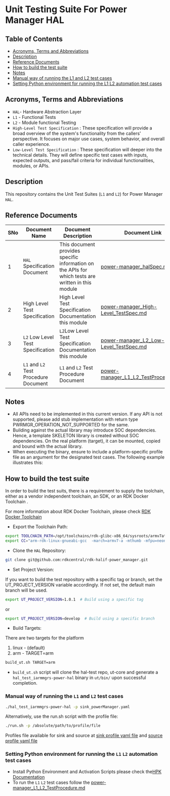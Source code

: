 # Unit Testing Suite For Power Manager HAL

## Table of Contents

- [Acronyms, Terms and Abbreviations](#acronyms-terms-and-abbreviations)
- [Description](#description)
- [Reference Documents](#reference-documents)
- [How to build the test suite](#how-to-build-the-test-suite)
- [Notes](#notes)
- [Manual way of running the L1 and L2 test cases](#manual-way-of-running-the-l1-and-l2-test-cases)
- [Setting Python environment for running the L1 L2 automation test cases](#setting-python-environment-for-running-the-l1-l2-automation-test-cases)

## Acronyms, Terms and Abbreviations

- `HAL`- Hardware Abstraction Layer
- `L1` - Functional Tests
- `L2` - Module functional Testing
- `High-Level Test Specification` : These specification will provide a broad overview of the system's functionality from the callers' perspective. It focuses on major use cases, system behavior, and overall caller experience.
- `Low-Level Test Specification` : These specification will deeper into the technical details. They will define specific test cases with inputs, expected outputs, and pass/fail criteria for individual functionalities, modules, or APIs.

## Description

This repository contains the Unit Test Suites (`L1` and `L2`) for Power Manager `HAL`.

## Reference Documents

|SNo|Document Name|Document Description|Document Link|
|---|-------------|--------------------|-------------|
|1|`HAL` Specification Document|This document provides specific information on the APIs for which tests are written in this module|[power-manager_halSpec.md](https://github.com/rdkcentral/rdk-halif-power_manager/blob/main/docs/pages/power-manager_halSpec.md)|
|2|High Level Test Specification |High Level Test Specification Documentation this module |[power-manager_High-Level_TestSpec.md](https://github.com/rdkcentral/rdk-halif-test-power_manager/blob/main/docs/pages/power-manager_High-Level_TestSpec.md)|
|3|`L2` Low Level Test Specification |`L2`Low Level Test Specification Documentation this module |[power-manager_L2_Low-Level_TestSpec.md](https://github.com/rdkcentral/rdk-halif-test-power_manager/blob/main/docs/pages/power-manager_L2_Low-Level_TestSpec.md)|
|4|`L1` and `L2` Test Procedure Document|`L1` and `L2` Test Procedure Document|[power-manager_L1_L2_TestProcedure.md](docs/pages/power-manager_L1_L2_TestProcedure.md)|

## Notes

- All APIs need to be implemented in this current version. If any API is not supported, please add stub implementation with return type PWRMGR_OPERATION_NOT_SUPPORTED for the same.
- Building against the actual library may introduce SOC dependencies. Hence, a template SKELETON library is created without SOC dependencies. On the real platform (target), it can be mounted, copied and bound with the actual library.
- When executing the binary, ensure to include a platform-specific profile file as an argument for the designated test cases. The following example illustrates this:

## How to build the test suite

In order to build the test suits, there is a requirement to supply the toolchain, either as a vendor independent toolchain, an SDK, or an RDK Docker Toolchain .

For more information about RDK Docker Toolchain, please check [RDK Docker Toolchain](https://github.com/rdkcentral/ut-core/wiki/FAQ:-RDK-Docker-Toolchain)

- Export the Toolchain Path:

```bash
export TOOLCHAIN_PATH=/opt/toolchains/rdk-glibc-x86_64/sysroots/armv7at2hf-neon-rdk-linux-gnueabi
export CC="arm-rdk-linux-gnueabi-gcc  -march=armv7-a -mthumb -mfpu=neon -mfloat-abi=hard --sysroot=$TOOLCHAIN_PATH"
```

- Clone the `HAL` Repository:

```bash
git clone git@github.com:rdkcentral/rdk-halif-power_manager.git
```

- Set Project Version:

If you want to build the test repository with a specific tag or branch, set the UT_PROJECT_VERSION variable accordingly. If not set, the default main branch will be used.

```bash
export UT_PROJECT_VERSION=1.0.1  # Build using a specific tag
```

or

```bash
export UT_PROJECT_VERSION=develop  # Build using a specific branch
```

- Build Targets:

 There are two targets for the platform

  1. linux - (default)
  2. arm - TARGET=arm

```bash
build_ut.sh TARGET=arm
```

- `build_ut.sh` script will clone the hal-test repo, ut-core and generate a `hal_test_iarmmgrs-power-hal` binary in `ut/bin/` upon successful completion.

### Manual way of running the `L1` and `L2` test cases

```bash
./hal_test_iarmmgrs-power-hal -p sink_powerManager.yaml
 ```

Alternatively, use the run.sh script with the profile file:

```bash
./run.sh -p /absolute/path/to/profile/file
 ```

Profiles file available for sink and source at [sink profile yaml file](./profiles/sink/sink_powerManager.yaml) and  [source  profile yaml file](./profiles/source/source_powerManager.yaml)

### Setting Python environment for running the `L1` `L2` automation test cases

- Install Python Environment and Activation Scripts please check the[HPK Documentation](https://github.com/rdkcentral/rdk-hpk-documentation/blob/main/README.md)
- To run the `L1` `L2` test cases follow the [power-manager_L1_L2_TestProcedure.md](docs/pages/power-manager_L1_L2_TestProcedure.md)
